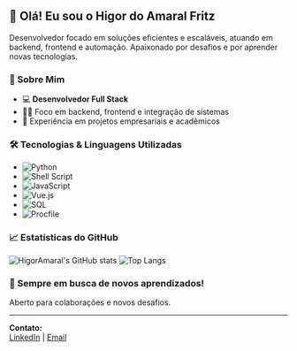 ## 👋 Olá! Eu sou o Higor do Amaral Fritz

Desenvolvedor focado em soluções eficientes e escaláveis, atuando em backend, frontend e automação. Apaixonado por desafios e por aprender novas tecnologias.

### 💼 Sobre Mim

- 💻 **Desenvolvedor Full Stack**
- 🧑‍💻 Foco em backend, frontend e integração de sistemas
- 🚀 Experiência em projetos empresariais e acadêmicos

### 🛠️ Tecnologias & Linguagens Utilizadas

- ![Python](https://img.shields.io/badge/-Python-yellow?logo=python)
- ![Shell Script](https://img.shields.io/badge/-Shell-4EAA25?logo=gnu-bash)
- ![JavaScript](https://img.shields.io/badge/-JavaScript-f7df1e?logo=javascript)
- ![Vue.js](https://img.shields.io/badge/-Vue.js-42b883?logo=vue.js)
- ![SQL](https://img.shields.io/badge/-SQL-blue?logo=sqlite)
- ![Procfile](https://img.shields.io/badge/-Procfile-lightgrey)

### 📈 Estatísticas do GitHub

![HigorAmaral's GitHub stats](https://github-readme-stats.vercel.app/api?username=HigorAmaral&show_icons=true&theme=radical)
![Top Langs](https://github-readme-stats.vercel.app/api/top-langs/?username=HigorAmaral&layout=compact&theme=radical)

### 🌱 Sempre em busca de novos aprendizados!

Aberto para colaborações e novos desafios.

---

**Contato:**  
[LinkedIn](https://www.linkedin.com/in/seu-linkedin) | [Email](mailto:seuemail@gmail.com)
